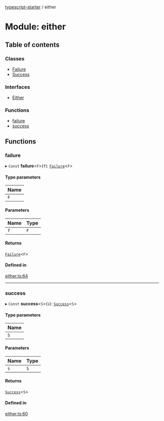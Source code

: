 [typescript-starter](../README.md) / either

# Module: either

## Table of contents

### Classes

- [Failure](../classes/either.Failure.md)
- [Success](../classes/either.Success.md)

### Interfaces

- [Either](../interfaces/either.Either.md)

### Functions

- [failure](either.md#failure)
- [success](either.md#success)

## Functions

### failure

▸ `Const` **failure**<`F`\>(`f`): [`Failure`](../classes/either.Failure.md)<`F`\>

#### Type parameters

| Name |
| :------ |
| `F` |

#### Parameters

| Name | Type |
| :------ | :------ |
| `f` | `F` |

#### Returns

[`Failure`](../classes/either.Failure.md)<`F`\>

#### Defined in

[either.ts:64](https://github.com/m99coder/typescript-eslint-prettier/blob/3803c92/src/either.ts#L64)

___

### success

▸ `Const` **success**<`S`\>(`s`): [`Success`](../classes/either.Success.md)<`S`\>

#### Type parameters

| Name |
| :------ |
| `S` |

#### Parameters

| Name | Type |
| :------ | :------ |
| `s` | `S` |

#### Returns

[`Success`](../classes/either.Success.md)<`S`\>

#### Defined in

[either.ts:60](https://github.com/m99coder/typescript-eslint-prettier/blob/3803c92/src/either.ts#L60)
